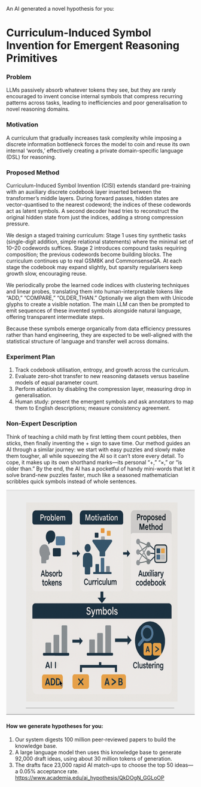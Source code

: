 An AI generated a novel hypothesis for you:


# Curriculum-Induced Symbol Invention for Emergent Reasoning Primitives

### Problem

LLMs passively absorb whatever tokens they see, but they are rarely encouraged to invent concise internal symbols that compress recurring patterns across tasks, leading to inefficiencies and poor generalisation to novel reasoning domains.

### Motivation
A curriculum that gradually increases task complexity while imposing a discrete information bottleneck forces the model to coin and reuse its own internal ‘words,’ effectively creating a private domain-specific language (DSL) for reasoning.

### Proposed Method

Curriculum-Induced Symbol Invention (CISI) extends standard pre-training with an auxiliary discrete codebook layer inserted between the transformer’s middle layers. During forward passes, hidden states are vector-quantised to the nearest codeword; the indices of these codewords act as latent symbols. A second decoder head tries to reconstruct the original hidden state from just the indices, adding a strong compression pressure.

We design a staged training curriculum: Stage 1 uses tiny synthetic tasks (single-digit addition, simple relational statements) where the minimal set of 10–20 codewords suffices. Stage 2 introduces compound tasks requiring composition; the previous codewords become building blocks. The curriculum continues up to real GSM8K and CommonsenseQA. At each stage the codebook may expand slightly, but sparsity regularisers keep growth slow, encouraging reuse.

We periodically probe the learned code indices with clustering techniques and linear probes, translating them into human-interpretable tokens like “ADD,” “COMPARE,” “OLDER_THAN.” Optionally we align them with Unicode glyphs to create a visible notation. The main LLM can then be prompted to emit sequences of these invented symbols alongside natural language, offering transparent intermediate steps.

Because these symbols emerge organically from data efficiency pressures rather than hand engineering, they are expected to be well-aligned with the statistical structure of language and transfer well across domains.

### Experiment Plan

1.	Track codebook utilisation, entropy, and growth across the curriculum.
2.	Evaluate zero-shot transfer to new reasoning datasets versus baseline models of equal parameter count.
3.	Perform ablation by disabling the compression layer, measuring drop in generalisation.
4.	Human study: present the emergent symbols and ask annotators to map them to English descriptions; measure consistency agreement.

### Non-Expert Description

Think of teaching a child math by first letting them count pebbles, then sticks, then finally inventing the + sign to save time. Our method guides an AI through a similar journey: we start with easy puzzles and slowly make them tougher, all while squeezing the AI so it can’t store every detail. To cope, it makes up its own shorthand marks—its personal “+,” “×,” or “is older than.” By the end, the AI has a pocketful of handy mini-words that let it solve brand-new puzzles faster, much like a seasoned mathematician scribbles quick symbols instead of whole sentences.
 
  <div style="text-align: center;">
     <img src="https://github.com/paulohl/hypothesis-llm/blob/main/hypothesis-02/hyp-02.png" width="600" height="600">
  </div>


#### How we generate hypotheses for you:

1.	Our system digests 100 million peer-reviewed papers to build the knowledge base.
2.	A large language model then uses this knowledge base to generate 92,000 draft ideas, using about 30 million tokens of generation.
3.	The drafts face 23,000 rapid AI match-ups to choose the top 50 ideas—a 0.05% acceptance rate.
https://www.academia.edu/ai_hypothesis/QkDOgN_GGLoOP

